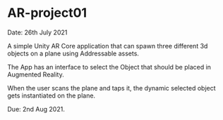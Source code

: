 # AR-project01

Date: 26th July 2021

A simple Unity AR Core application that can spawn three different 3d objects on a plane using Addressable assets. 

The App has an interface to select the Object that should be placed in Augmented Reality. 

When the user scans the plane and taps it, the dynamic selected object gets instantiated on the plane. 

Due: 2nd Aug 2021.
 
